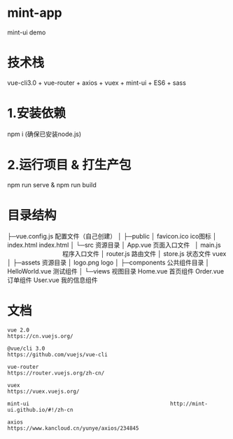 # mint-app
mint-ui demo

# 技术栈
vue-cli3.0 + vue-router + axios + vuex + mint-ui + ES6 + sass

# 1.安装依赖
npm i (确保已安装node.js)

# 2.运行项目 & 打生产包
npm run serve & npm run build

# 目录结构


├─vue.config.js                                     配置文件（自己创建）
│
├─public
│      favicon.ico                                  ico图标
│      index.html                                   index.html
│
└─src                                               资源目录
    │  App.vue                                      页面入口文件
    │  main.js                                      程序入口文件
    │  router.js                                    路由文件
    │  store.js                                     状态文件 vuex
    │
    ├─assets                                        资源目录
    │      logo.png                                 logo
    │
    ├─components                                    公共组件目录
    │      HelloWorld.vue                           测试组件
    │
    └─views                                         视图目录
            Home.vue                                首页组件
            Order.vue                               订单组件
            User.vue                                我的信息组件


# 文档
```
vue 2.0                                             https://cn.vuejs.org/

@vue/cli 3.0                                        https://github.com/vuejs/vue-cli

vue-router                                          https://router.vuejs.org/zh-cn/

vuex                                                https://vuex.vuejs.org/

mint-ui                                             http://mint-ui.github.io/#!/zh-cn

axios                                               https://www.kancloud.cn/yunye/axios/234845

```
